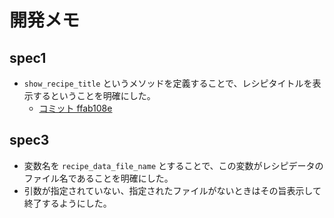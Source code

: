 # 開発メモ

## spec1
* `show_recipe_title` というメソッドを定義することで、レシピタイトルを表示するということを明確にした。
    * [コミット ffab108e](https://github.com/dtan4/dtan4-sezemi-2014-readable-code-2/commit/ffab108edd531c858fa1ab22749fc0bf6e9b364c)

## spec3
* 変数名を `recipe_data_file_name` とすることで、この変数がレシピデータのファイル名であることを明確にした。
* 引数が指定されていない、指定されたファイルがないときはその旨表示して終了するようにした。
